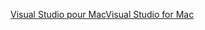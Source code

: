 [<span data-ttu-id="dcd57-101">Visual Studio pour Mac</span><span class="sxs-lookup"><span data-stu-id="dcd57-101">Visual Studio for Mac</span></span>](https://www.microsoft.com/net/download/macos)
